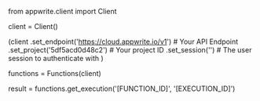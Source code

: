 from appwrite.client import Client

client = Client()

(client
  .set_endpoint('https://cloud.appwrite.io/v1') # Your API Endpoint
  .set_project('5df5acd0d48c2') # Your project ID
  .set_session('') # The user session to authenticate with
)

functions = Functions(client)

result = functions.get_execution('[FUNCTION_ID]', '[EXECUTION_ID]')
